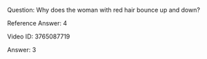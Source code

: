 Question: Why does the woman with red hair bounce up and down?

Reference Answer: 4

Video ID: 3765087719

Answer: 3

